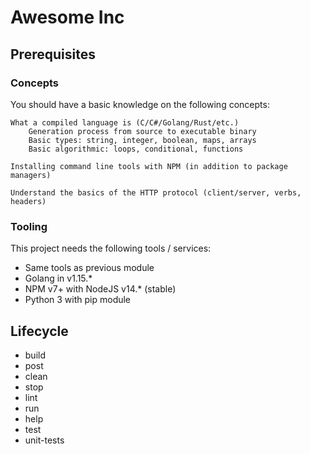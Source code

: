 # Awesome Inc

## Prerequisites

### Concepts

You should have a basic knowledge on the following concepts:

    What a compiled language is (C/C#/Golang/Rust/etc.)
        Generation process from source to executable binary
        Basic types: string, integer, boolean, maps, arrays
        Basic algorithmic: loops, conditional, functions

    Installing command line tools with NPM (in addition to package managers)

    Understand the basics of the HTTP protocol (client/server, verbs, headers)

### Tooling

This project needs the following tools / services:

- Same tools as previous module
- Golang in v1.15.*
- NPM v7+ with NodeJS v14.* (stable)
- Python 3 with pip module

## Lifecycle

- build
- post
- clean
- stop
- lint
- run
- help
- test
- unit-tests
